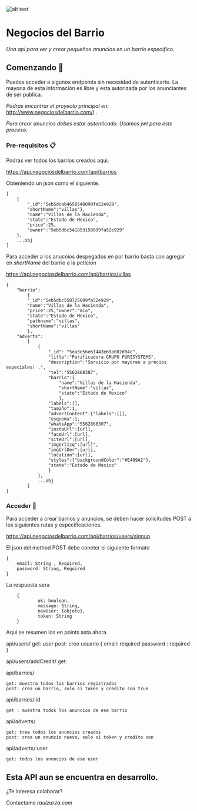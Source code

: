  ![alt text](https://res.cloudinary.com/dl8uisxpu/image/upload/v1588015629/NdB/NegDelBar_ovney6.png) 
 
# Negocios del Barrio

_Una api para ver y crear pequeños anuncios en un barrio especifico._

## Comenzando 🚀

Puedes acceder a algunos endpoints sin necesidad de autenticarte. La mayoria de esta información es libre y esta autorizada por los anunciantes de ser publica.

_Podras encontrar el proyecto principal en:_  http://www.negociosdelbarrio.com/) .

_Para crear anuncios debes estar autenticado. Usamos jwt para este proceso._

### Pre-requisitos 📋


Podras ver todos los barrios creados aqui. 

https://api.negociosdelbarrio.com/api/barrios

Obteniendo un json como el siguiente.

```
[
    {
        "_id":"5eb5dcab4656540099fa52e929",
        "shortName":"villas"},
        "name":"Villas de la Hacienda",
        "state":"Estado de Mexico",
        "price":25,
        "owner":"5eb5dbc541853158099fa52e929"
    },
    ...obj
]

```
Para acceder a los anucnios despegados en por barrio basta con agregar en _shortName_ del barrio a la peticion 

https://api.negociosdelbarrio.com/api/barrios/villas

```
{
    "barrio":
        {
        "_id":"5eb5dbc558725099fa52e929",
        "name":"Villas de la Hacienda",
        "price":25,"owner":"mio",
        "state":"Estado de Mexico",
        "pathname":"villas",
        "shortName":"villas"
        },
    "adverts":
        [
            {
                "_id": "5ea3e56e6f443e69a082d94c",
                "title":"Purificadora GRUPO PURISYSTEMS",
                "description":"Servicio por mayoreo a precios especiales! .",
                "tel":"5562868307",
                "barrio":{
                    "name":"Villas de la Hacienda",
                    "shortName":"villas",
                    "state":"Estado de Mexico"
                    },
                "labels":[],
                "tamaño":1,
                "advertContent":{"labels":[]},
                "esquema":1,
                "whatsApp":"5562868307",
                "instaUrl":[url],
                "faceUrl":[url],
                "siteUrl":[url],
                "imgUrlIzq":[url]",
                "imgUrlDer":[url],
                "location":[url],
                "styles":{"backgroundColor":"#E469A2"},
                "state":"Estado de Mexico"
                }
            },
            ...obj
        ]
}
```

### Acceder 🔧

Para acceder a crear barrios y anuncios, se deben hacer solicitudes POST a los siguientes rutas y especificaciones.


https://api.negociosdelbarrio.com/api/barrios/users/signup
    
    
El json del method POST debe coneter el siguiente formato


```
{
    email: String , Required, 
    password: String, Required
}
```


La respuesta sera 
```
    {
            ok: boolean, 
            message: String,
            newUser: {objeto},
            token: String
    }
```
Aqui se resumen los en points asta ahora. 

api/users/
    get: user
    post: creo usuario
        {
            email: required
            password : required
        }

api/users/addCredit/
    get:


api/barrios/

    get: muestra todos los barrios registrados
    post: crea un barrio, solo si token y credito son true

api/barrios/:id 

    get : muestra todos los anuncios de ese barrio

api/adverts/

    get: trae todos los anuncios creados
    post: crea un anuncio nuevo, solo si token y credito son 
    
api/adverts/:user

    get: todos los anuncios de ese user

## Esta API aun se encuentra en desarrollo. 

¿Te interesa colaborar?

Contactame _raulzarza.com_
